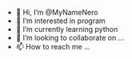 - 👋 Hi, I’m @MyNameNero
- 👀 I’m interested in program
- 🌱 I’m currently learning python
- 💞️ I’m looking to collaborate on ...
- 📫 How to reach me ...

<!---
MyNameNero/MyNameNero is a ✨ special ✨ repository because its `README.md` (this file) appears on your GitHub profile.
You can click the Preview link to take a look at your changes.
--->
